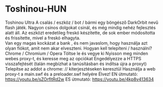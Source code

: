 # Toshinou-HUN
Toshinou Ultra A csalás / eszköz / bot / bármi egy böngésző DarkOrbit nevű flash játék. 
Nagyon csinos dolgokat csinál, és még mindig nehéz fejlesztés alatt áll. Az eszközt eredetileg freskó készítette, de sok ember módosította
és frissítette, mivel a freskó elhagyta.  
Van egy magas kockázat a bank , és nem javaslom, hogy használja azt olyan fiókot, amit nem akar elveszteni. 
Hogyan kell telepíteni / használni? Chrome / Chromium / Opera Töltse le és vegye ki Nyisson meg minden webes proxy-t, és keresse meg
az opciókat Engedélyezze a HTTPS visszafejtését (talán megbízhat a tanúsításban és indítsa újra a proxyt) Telepítse az addot a chrome:
// kiterjesztéseken keresztül Használja a web proxy-t a main.swf és a preloader.swf helyére Élvez! 
EN útmutató: https://youtu.be/sZOrfItRd2w 
ES útmutató: https://youtu.be/4kp8v413634  
